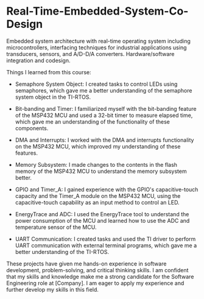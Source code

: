 # Real-Time-Embedded-System-Co-Design
Embedded system architecture with real-time operating system including microcontrollers, interfacing techniques for industrial applications using transducers, sensors, and A/D-D/A converters. Hardware/software integration and codesign.

Things I learned from this course:

* Semaphore System Object: I created tasks to control LEDs using semaphores, which gave me a better understanding of the semaphore system object in the TI-RTOS.

* Bit-banding and Timer: I familiarized myself with the bit-banding feature of the MSP432 MCU and used a 32-bit timer to measure elapsed time, which gave me an understanding of the functionality of these components.

* DMA and Interrupts: I worked with the DMA and interrupts functionality on the MSP432 MCU, which improved my understanding of these features.

* Memory Subsystem: I made changes to the contents in the flash memory of the MSP432 MCU to understand the memory subsystem better.

* GPIO and Timer_A: I gained experience with the GPIO's capacitive-touch capacity and the Timer_A module on the MSP432 MCU, using the capacitive-touch capability as an input method to control an LED.

* EnergyTrace and ADC: I used the EnergyTrace tool to understand the power consumption of the MCU and learned how to use the ADC and temperature sensor of the MCU.

* UART Communication: I created tasks and used the TI driver to perform UART communication with external terminal programs, which gave me a better understanding of the TI-RTOS.

These projects have given me hands-on experience in software development, problem-solving, and critical thinking skills. I am confident that my skills and knowledge make me a strong candidate for the Software Engineering role at [Company]. I am eager to apply my experience and further develop my skills in this field.

